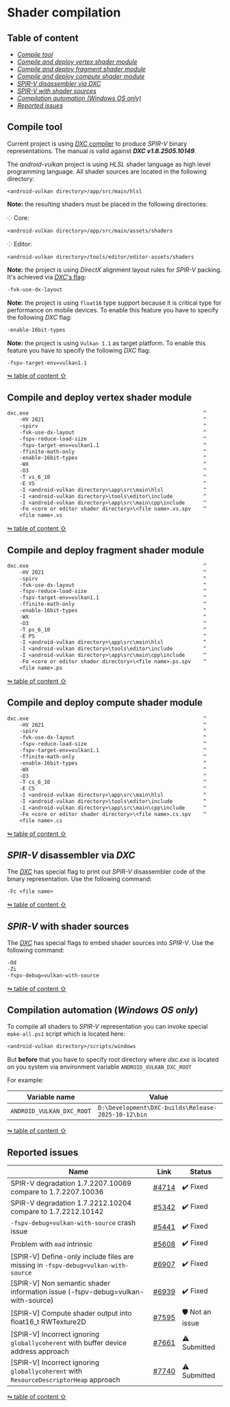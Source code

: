 
# Shader compilation

## <a id="table-of-content">Table of content</a>

- [_Compile tool_](#compile-tool)
- [_Compile and deploy vertex shader module_](#compile-vs)
- [_Compile and deploy fragment shader module_](#compile-fs)
- [_Compile and deploy compute shader module_](#compile-cs)
- [_SPIR-V disassembler via DXC_](#spirv-disassm)
- [_SPIR-V with shader sources_](#spirv-sources)
- [_Compilation automation \(Windows OS only\)_](#automation)
- [_Reported issues_](#issues)

## <a id="compile-tool">Compile tool</a>

Current project is using [_DXC_ compiler](https://github.com/microsoft/DirectXShaderCompiler) to produce _SPIR-V_ binary representations. The manual is valid against **_DXC v1.8.2505.10149_**.

The _android-vulkan_ project is using _HLSL_ shader language as high level programming language. All shader sources are located in the following directory:

`<android-vulkan directory>/app/src/main/hlsl`

**Note:** the resulting shaders must be placed in the following directories:

⁘ Core:

`<android-vulkan directory>/app/src/main/assets/shaders`

⁘ Editor:

`<android-vulkan directory>/tools/editor/editor-assets/shaders`

**Note:** the project is using _DirectX_ alignment layout rules for _SPIR-V_ packing. It's achieved via [_DXC_'s flag](https://github.com/microsoft/DirectXShaderCompiler/blob/master/docs/SPIR-V.rst#memory-layout-rules):

```txt
-fvk-use-dx-layout
```

**Note:** the project is using `float16` type support because it is critical type for performance on mobile devices. To enable this feature you have to specify the following _DXC_ flag:

```txt
-enable-16bit-types
```

**Note:** the project is using `Vulkan 1.1` as target platform. To enable this feature you have to specify the following _DXC_ flag:

```txt
-fspv-target-env=vulkan1.1
```

[↬ table of content ⇧](#table-of-content)

## <a id="compile-vs">Compile and deploy vertex shader module</a>

```txt
dxc.exe                                                         ^
    -HV 2021                                                    ^
    -spirv                                                      ^
    -fvk-use-dx-layout                                          ^
    -fspv-reduce-load-size                                      ^
    -fspv-target-env=vulkan1.1                                  ^
    -ffinite-math-only                                          ^
    -enable-16bit-types                                         ^
    -WX                                                         ^
    -O3                                                         ^
    -T vs_6_10                                                  ^
    -E VS                                                       ^
    -I <android-vulkan directory>\app\src\main\hlsl             ^
    -I <android-vulkan directory>\tools\editor\include          ^
    -I <android-vulkan directory>\app\src\main\cpp\include      ^
    -Fo <core or editor shader directory>\<file name>.vs.spv    ^
    <file name>.vs
```

[↬ table of content ⇧](#table-of-content)

## <a id="compile-fs">Compile and deploy fragment shader module</a>

```txt
dxc.exe                                                         ^
    -HV 2021                                                    ^
    -spirv                                                      ^
    -fvk-use-dx-layout                                          ^
    -fspv-reduce-load-size                                      ^
    -fspv-target-env=vulkan1.1                                  ^
    -ffinite-math-only                                          ^
    -enable-16bit-types                                         ^
    -WX                                                         ^
    -O3                                                         ^
    -T ps_6_10                                                  ^
    -E PS                                                       ^
    -I <android-vulkan directory>\app\src\main\hlsl             ^
    -I <android-vulkan directory>\tools\editor\include          ^
    -I <android-vulkan directory>\app\src\main\cpp\include      ^
    -Fo <core or editor shader directory>\<file name>.ps.spv    ^
    <file name>.ps
```

[↬ table of content ⇧](#table-of-content)

## <a id="compile-cs">Compile and deploy compute shader module</a>

```txt
dxc.exe                                                         ^
    -HV 2021                                                    ^
    -spirv                                                      ^
    -fvk-use-dx-layout                                          ^
    -fspv-reduce-load-size                                      ^
    -fspv-target-env=vulkan1.1                                  ^
    -ffinite-math-only                                          ^
    -enable-16bit-types                                         ^
    -WX                                                         ^
    -O3                                                         ^
    -T cs_6_10                                                  ^
    -E CS                                                       ^
    -I <android-vulkan directory>\app\src\main\hlsl             ^
    -I <android-vulkan directory>\tools\editor\include          ^
    -I <android-vulkan directory>\app\src\main\cpp\include      ^
    -Fo <core or editor shader directory>\<file name>.cs.spv    ^
    <file name>.cs
```

[↬ table of content ⇧](#table-of-content)

## <a id="spirv-disassm">_SPIR-V_ disassembler via _DXC_</a>

The [_DXC_](https://github.com/microsoft/DirectXShaderCompiler) has special flag to print out _SPIR-V_ disassembler code of the binary representation. Use the following command:

```txt
-Fc <file name>
```

[↬ table of content ⇧](#table-of-content)

## <a id="spirv-sources">_SPIR-V_ with shader sources</a>

The [_DXC_](https://github.com/microsoft/DirectXShaderCompiler) has special flags to embed shader sources into _SPIR-V_. Use the following command:

```txt
-Od
-Zi
-fspv-debug=vulkan-with-source
```

[↬ table of content ⇧](#table-of-content)

## <a id="automation">Compilation automation (_Windows OS only_)</a>

To compile all shaders to _SPIR-V_ representation you can invoke special `make-all.ps1` script which is located here:

```txt
<android-vulkan directory>/scripts/windows
```

But **before** that you have to specify root directory where _dxc.exe_ is located on you system via environment variable `ANDROID_VULKAN_DXC_ROOT`

For example:

Variable name | Value
--- | ---
`ANDROID_VULKAN_DXC_ROOT` | `D:\Development\DXC-builds\Release-2025-10-12\bin`

[↬ table of content ⇧](#table-of-content)

## <a id="issues">Reported issues</a>

Name | Link | Status
--- | --- | ---
SPIR-V degradation 1.7.2207.10069 compare to 1.7.2207.10036 | [#4714](https://github.com/microsoft/DirectXShaderCompiler/issues/4714) | ✔️ Fixed
SPIR-V degradation 1.7.2212.10204 compare to 1.7.2212.10142 | [#5342](https://github.com/microsoft/DirectXShaderCompiler/issues/5342) | ✔️ Fixed
`-fspv-debug=vulkan-with-source` crash issue | [#5441](https://github.com/microsoft/DirectXShaderCompiler/issues/5441) | ✔️ Fixed
Problem with `mad` intrinsic | [#5608](https://github.com/microsoft/DirectXShaderCompiler/issues/5608) | ✔️ Fixed
[SPIR-V] Define-only include files are missing in `-fspv-debug=vulkan-with-source` | [#6907](https://github.com/microsoft/DirectXShaderCompiler/issues/6907) | ✔️ Fixed
[SPIR-V] Non semantic shader information issue (-fspv-debug=vulkan-with-source) | [#6939](https://github.com/microsoft/DirectXShaderCompiler/issues/6939) | ✔️ Fixed
[SPIR-V] Compute shader output into float16_t RWTexture2D | [#7595](https://github.com/microsoft/DirectXShaderCompiler/issues/7595) | 🛡️ Not an issue
[SPIR-V] Incorrect ignoring `globallycoherent` with buffer device address approach | [#7661](https://github.com/microsoft/DirectXShaderCompiler/issues/7661) | ⚠️ Submitted
[SPIR-V] Incorrect ignoring `globallycoherent` with `ResourceDescriptorHeap` approach | [#7740](https://github.com/microsoft/DirectXShaderCompiler/issues/7740) | ⚠️ Submitted

[↬ table of content ⇧](#table-of-content)
